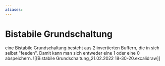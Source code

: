 ```yaml
---
aliases: 
---
```

# Bistabile Grundschaltung
eine Bistabile Grundschaltung besteht aus 2 invertierten Buffern, die in sich selbst "feeden".
Damit kann man sich entweder eine 1 oder eine 0 abspeichern.
![[Bistabile Grundschaltung_21.02.2022 18-30-20.excalidraw]]